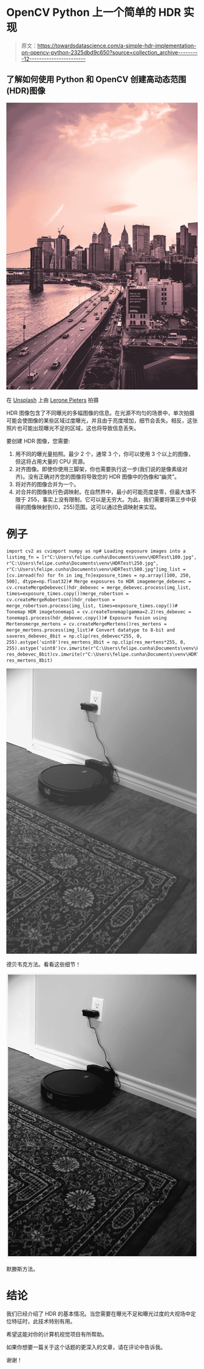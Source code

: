 # OpenCV Python 上一个简单的 HDR 实现

> 原文：<https://towardsdatascience.com/a-simple-hdr-implementation-on-opencv-python-2325dbd9c650?source=collection_archive---------12----------------------->

## 了解如何使用 Python 和 OpenCV 创建高动态范围(HDR)图像

![](img/5522672c3e3b11263bf03c78b5a70fdb.png)

在 [Unsplash](https://unsplash.com?utm_source=medium&utm_medium=referral) 上由 [Lerone Pieters](https://unsplash.com/@thevantagepoint718?utm_source=medium&utm_medium=referral) 拍摄

HDR 图像包含了不同曝光的多幅图像的信息。在光源不均匀的场景中，单次拍摄可能会使图像的某些区域过度曝光，并且由于亮度增加，细节会丢失。相反，这张照片也可能出现曝光不足的区域，这也将导致信息丢失。

要创建 HDR 图像，您需要:

1.  用不同的曝光量拍照。最少 2 个，通常 3 个，你可以使用 3 个以上的图像，但这将占用大量的 CPU 资源。
2.  对齐图像。即使你使用三脚架，你也需要执行这一步(我们说的是像素级对齐)。没有正确对齐您的图像将导致您的 HDR 图像中的伪像和“幽灵”。
3.  将对齐的图像合并为一个。
4.  对合并的图像执行色调映射。在自然界中，最小的可能亮度是零，但最大值不限于 255，事实上没有限制，它可以是无穷大。为此，我们需要将第三步中获得的图像映射到(0，255)范围。这可以通过色调映射来实现。

# 例子

```
import cv2 as cvimport numpy as np# Loading exposure images into a listimg_fn = [r"C:\Users\felipe.cunha\Documents\venv\HDRTest\100.jpg", r"C:\Users\felipe.cunha\Documents\venv\HDRTest\250.jpg", r"C:\Users\felipe.cunha\Documents\venv\HDRTest\500.jpg"]img_list = [cv.imread(fn) for fn in img_fn]exposure_times = np.array([100, 250, 500], dtype=np.float32)# Merge exposures to HDR imagemerge_debevec = cv.createMergeDebevec()hdr_debevec = merge_debevec.process(img_list, times=exposure_times.copy())merge_robertson = cv.createMergeRobertson()hdr_robertson = merge_robertson.process(img_list, times=exposure_times.copy())# Tonemap HDR imagetonemap1 = cv.createTonemap(gamma=2.2)res_debevec = tonemap1.process(hdr_debevec.copy())# Exposure fusion using Mertensmerge_mertens = cv.createMergeMertens()res_mertens = merge_mertens.process(img_list)# Convert datatype to 8-bit and saveres_debevec_8bit = np.clip(res_debevec*255, 0, 255).astype('uint8')res_mertens_8bit = np.clip(res_mertens*255, 0, 255).astype('uint8')cv.imwrite(r"C:\Users\felipe.cunha\Documents\venv\HDRTest\ldr_debevec.jpg", res_debevec_8bit)cv.imwrite(r"C:\Users\felipe.cunha\Documents\venv\HDRTest\fusion_mertens.jpg", res_mertens_8bit)
```

![](img/499ed35b1a6e28a39948b6e54a43f160.png)

德贝韦克方法。看看这些细节！

![](img/88b403d0de628ad17119cbff040841d8.png)

默滕斯方法。

# 结论

我们已经介绍了 HDR 的基本情况。当您需要在曝光不足和曝光过度的大视场中定位特征时，此技术特别有用。

希望这能对你的计算机视觉项目有所帮助。

如果你想要一篇关于这个话题的更深入的文章，请在评论中告诉我。

谢谢！